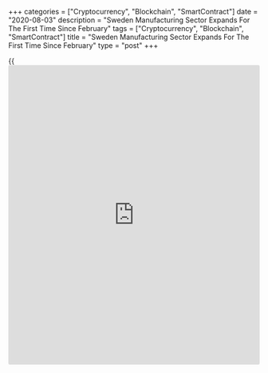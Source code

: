+++
categories = ["Cryptocurrency", "Blockchain", "SmartContract"]
date = "2020-08-03"
description = "Sweden Manufacturing Sector Expands For The First Time Since February"
tags = ["Cryptocurrency", "Blockchain", "SmartContract"]
title = "Sweden Manufacturing Sector Expands For The First Time Since February"
type = "post"
+++

{{<iframe id="large-banner" src="https://www.bounty.group/#slide=28.0" width="100%" height="600" scrolling="no" style="border: 0px solid rgb(216, 221, 230); border-radius: 3px;">}}

Sweden's manufacturing sector expanded for the first time in five months
in July, survey data from Swedbank and the logistics association SILF
showed on Monday.

The Purchasing Managers' Index for the manufacturing sector increased to
51.0 in July from a revised 47.6 in June. Any reading above 50 indicates
expansion in the sector.

"The July outcome shows that the [economy][1] in the Swedish
manufacturing industry continues to recover at a rapid pace after the
deep decline this spring," Swedbank analyst Jorgen Kennemar said.

The sub-index for order intake and production increased in July.
Employment in manufacturing declined further and delivery time
lengthened.

Production plans for the next six months remained unchanged in July and
indicated a weaker price pressure.

"Whether it is temporary or if the companies have become more careful in
their production plans remains to be seen in the coming months,"
Kennemar said.

For comments and feedback [contact](https://www.playgroundfx.com/contact/): editorial@rtt[news](https://www.letsplayfx.com/blog/forex-news-website/).com

[Economic News][1]

 **What parts of the world are seeing the best (and worst) economic
performances lately? Click[here][2] to check out our [Econ Scorecard][2]
and find out! See up-to-the-moment [ranking](https://www.playgroundfx.com/blog/crypto-exchange-ranking/)s for the best and worst
performers in [GDP][2], [unemployment rate][3], [inflation][4] and much
more.**

   1. www.rtt[news](https://www.letsplayfx.com/blog/forex-news-website/).com/Content/EconomicNews.aspx
   2. www.rtt[news](https://www.letsplayfx.com/blog/forex-news-website/).com/economic-scorecard/world-rank/GDP/highest-performance.aspx
   3. www.rtt[news](https://www.letsplayfx.com/blog/forex-news-website/).com/economic-scorecard/world-rank/unemployment-rate/lowest-performance.aspx
   4. www.rtt[news](https://www.letsplayfx.com/blog/forex-news-website/).com/economic-scorecard/world-rank/CPI/highest-performance.aspx